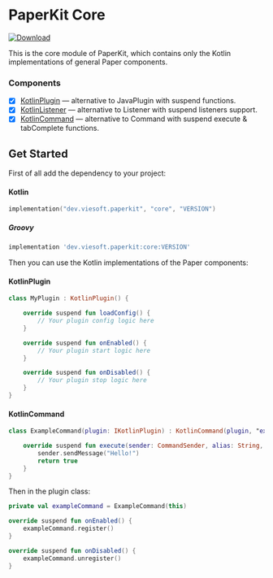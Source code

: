 # PaperKit Core

[![Download](https://img.shields.io/maven-central/v/dev.viesoft.paperkit/core.svg?label=Maven%20Central&style=for-the-badge)](https://search.maven.org/search?q=g:%22dev.viesoft.paperkit%22%20AND%20a:%22core%22)

This is the core module of PaperKit, which contains only the Kotlin implementations of general Paper components.

### Components

- [x] [KotlinPlugin](./src/main/kotlin/dev/viesoft/paperkit/core/plugin/KotlinPlugin.kt) — alternative to JavaPlugin
  with suspend functions.
- [x] [KotlinListener](./src/main/kotlin/dev/viesoft/paperkit/core/listener/KotlinListener.kt) — alternative to Listener
  with suspend listeners support.
- [x] [KotlinCommand](./src/main/kotlin/dev/viesoft/paperkit/core/command/KotlinCommand.kt) — alternative to Command
  with suspend execute & tabComplete functions.

## Get Started

First of all add the dependency to your project:

#### Kotlin

```kotlin
implementation("dev.viesoft.paperkit", "core", "VERSION")
```

##### Groovy

```groovy
implementation 'dev.viesoft.paperkit:core:VERSION'
```

Then you can use the Kotlin implementations of the Paper components:

#### KotlinPlugin

```kotlin
class MyPlugin : KotlinPlugin() {

    override suspend fun loadConfig() {
        // Your plugin config logic here
    }

    override suspend fun onEnabled() {
        // Your plugin start logic here
    }

    override suspend fun onDisabled() {
        // Your plugin stop logic here
    }
}
```

#### KotlinCommand

```kotlin
class ExampleCommand(plugin: IKotlinPlugin) : KotlinCommand(plugin, "example") {

    override suspend fun execute(sender: CommandSender, alias: String, args: List<String>): Boolean {
        sender.sendMessage("Hello!")
        return true
    }
}
```

Then in the plugin class:

```kotlin
private val exampleCommand = ExampleCommand(this)

override suspend fun onEnabled() {
    exampleCommand.register()
}

override suspend fun onDisabled() {
    exampleCommand.unregister()
}
```
